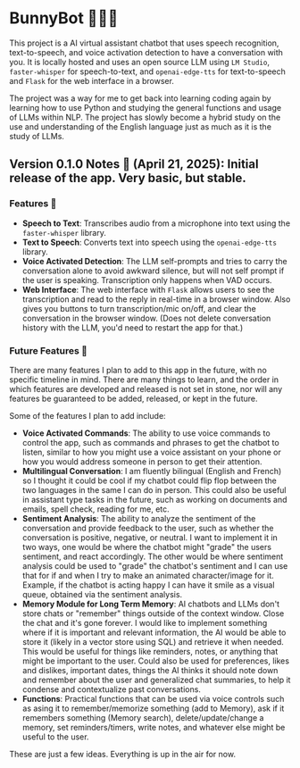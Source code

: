 # BunnyBot 🐰💕✨

This project is a AI virtual assistant chatbot that uses speech recognition, text-to-speech, and voice activation detection to have a conversation with you. It is locally hosted and uses an open source LLM using `LM Studio`, `faster-whisper` for speech-to-text, and `openai-edge-tts` for text-to-speech and `Flask` for the web interface in a browser.

The project was a way for me to get back into learning coding again by learning how to use Python and studying the general functions and usage of LLMs within NLP. The project has slowly become a hybrid study on the use and understanding of the English language just as much as it is the study of LLMs.

## Version 0.1.0 Notes 📝 (April 21, 2025): Initial release of the app. Very basic, but stable.

### Features 🎉

+ **Speech to Text**: Transcribes audio from a microphone into text using the `faster-whisper` library.
+ **Text to Speech**: Converts text into speech using the `openai-edge-tts` library.
+ **Voice Activated Detection**: The LLM self-prompts and tries to carry the conversation alone to avoid awkward silence, but will not self prompt if the user is speaking. Transcription only happens when VAD occurs.
+ **Web Interface**: The web interface with `Flask` allows users to see the transcription and read to the reply in real-time in a browser window. Also gives you buttons to turn transcription/mic on/off, and clear the conversation in the browser window. (Does not delete conversation history with the LLM, you'd need to restart the app for that.)

### Future Features 🚀

There are many features I plan to add to this app in the future, with no specific timeline in mind. There are many things to learn, and the order in which features are developed and released is not set in stone, nor will any features be guaranteed to be added, released, or kept in the future.

Some of the features I plan to add include:

+ **Voice Activated Commands**: The ability to use voice commands to control the app, such as commands and phrases to get the chatbot to listen, similar to how you might use a voice assistant on your phone or how you would address someone in person to get their attention.
+ **Multilingual Conversation**: I am fluently bilingual (English and French) so I thought it could be cool if my chatbot could flip flop between the two languages in the same I can do in person. This could also be useful in assistant type tasks in the future, such as working on documents and emails, spell check, reading for me, etc.
+ **Sentiment Analysis**: The ability to analyze the sentiment of the conversation and provide feedback to the user, such as whether the conversation is positive, negative, or neutral. I want to implement it in two ways, one would be where the chatbot might "grade" the users sentiment, and react accordingly. The other would be where sentiment analysis could be used to "grade" the chatbot's sentiment and I can use that for if and when I try to make an animated character/image for it. Example, if the chatbot is acting happy I can have it smile as a visual queue, obtained via the sentiment analysis.
+ **Memory Module for Long Term Memory**: AI chatbots and LLMs don't store chats or "remember" things outside of the context window. Close the chat and it's gone forever. I would like to implement something where if it is important and relevant information, the AI would be able to store it (likely in a vector store using SQL) and retrieve it when needed. This would be useful for things like reminders, notes, or anything that might be important to the user. Could also be used for preferences, likes and dislikes, important dates, things the AI thinks it should note down and remember about the user and generalized chat summaries, to help it condense and contextualize past conversations.
+ **Functions**: Practical functions that can be used via voice controls such as asing it to remember/memorize something (add to Memory), ask if it remembers something (Memory search), delete/update/change a memory, set reminders/timers, write notes, and whatever else might be useful to the user.

These are just a few ideas. Everything is up in the air for now.
